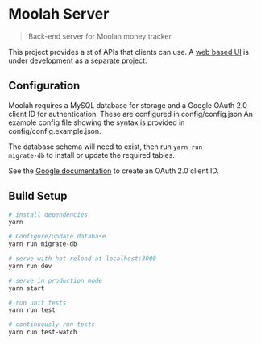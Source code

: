 # Moolah Server
> Back-end server for Moolah money tracker

This project provides a st of APIs that clients can use. A [web based UI](https://github.com/ajsutton/moolah) is under development as a separate project.

## Configuration
Moolah requires a MySQL database for storage and a Google OAuth 2.0 client ID for authentication. These are configured in config/config.json  An example config file showing the syntax is provided in config/config.example.json.

The database schema will need to exist, then run <code>yarn run migrate-db</code> to install or update the required tables.

See the [Google documentation](https://developers.google.com/identity/protocols/OpenIDConnect) to create an OAuth 2.0 client ID.

## Build Setup

``` bash
# install dependencies
yarn

# Configure/update database
yarn run migrate-db

# serve with hot reload at localhost:3000
yarn run dev

# serve in production mode
yarn start

# run unit tests
yarn run test

# continuously run tests
yarn run test-watch
```